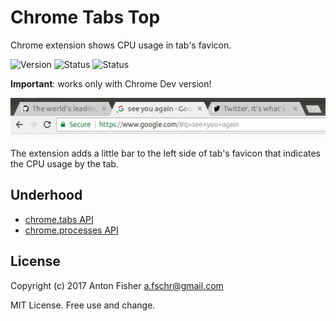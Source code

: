 # Chrome Tabs Top

Chrome extension shows CPU usage in tab's favicon.

![Version](https://img.shields.io/badge/version-1.0.0-green.svg)
![Status](https://img.shields.io/badge/status-alpha-red.svg)
![Status](https://img.shields.io/badge/chrome_version-dev_only-red.svg)

**Important**: works only with Chrome Dev version!

![Demo](https://raw.githubusercontent.com/antonfisher/chrome-tabs-top-ext/docs/images/demo-1.gif)

The extension adds a little bar to the left side of tab's favicon that indicates the CPU usage by the tab.

## Underhood

- [chrome.tabs API](https://developer.chrome.com/extensions/tabs)
- [chrome.processes API](https://developer.chrome.com/extensions/processes)

## License

Copyright (c) 2017 Anton Fisher <a.fschr@gmail.com>

MIT License. Free use and change.
